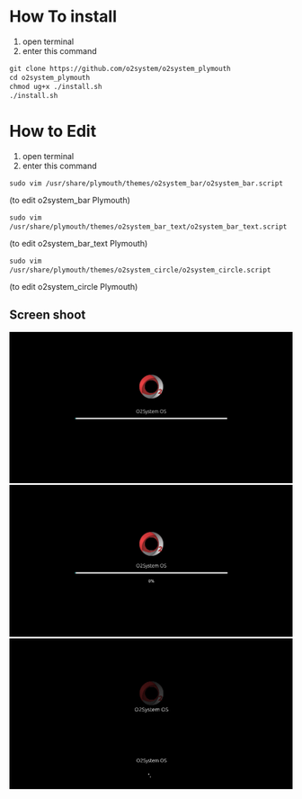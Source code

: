 
# How To install

1. open terminal
2. enter this command
```
git clone https://github.com/o2system/o2system_plymouth
cd o2system_plymouth
chmod ug+x ./install.sh
./install.sh
```
# How to Edit

1. open terminal
2. enter this command
```
sudo vim /usr/share/plymouth/themes/o2system_bar/o2system_bar.script
```
(to edit o2system_bar Plymouth)

```
sudo vim /usr/share/plymouth/themes/o2system_bar_text/o2system_bar_text.script
```
(to edit o2system_bar_text Plymouth)

```
sudo vim /usr/share/plymouth/themes/o2system_circle/o2system_circle.script
```
(to edit o2system_circle Plymouth)

## Screen shoot

![o2system plymounts bar](images/bar.png)
![o2system plymounts bar](images/bar_text.png)
![o2system plymounts bar](images/circle.png)